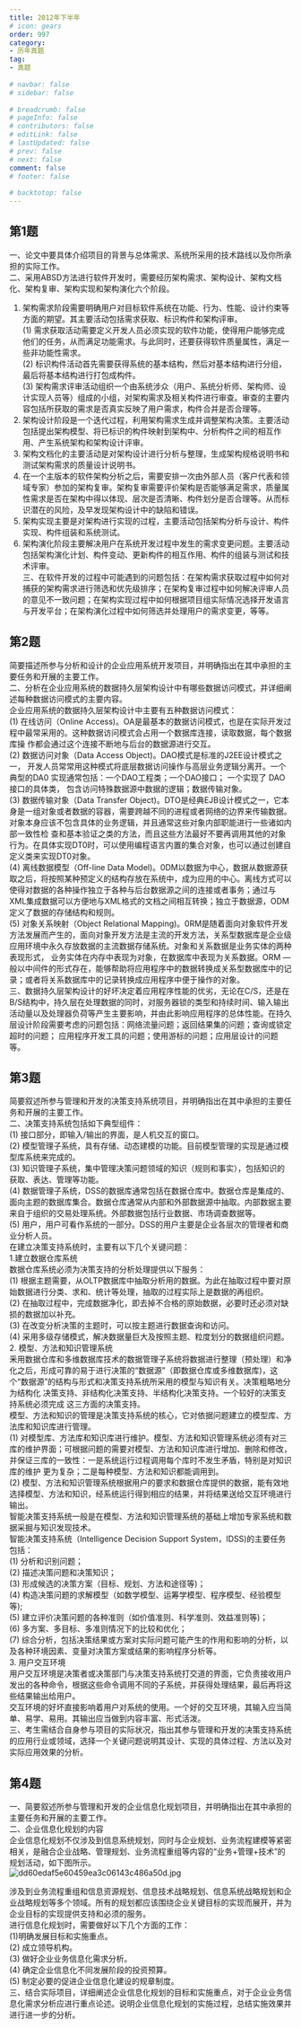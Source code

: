 ```yaml
---  
title: 2012年下半年  
# icon: gears  
order: 997  
category:  
- 历年真题  
tag:  
- 真题  
  
# navbar: false  
# sidebar: false  
  
# breadcrumb: false  
# pageInfo: false  
# contributors: false  
# editLink: false  
# lastUpdated: false  
# prev: false  
# next: false  
comment: false  
# footer: false  
  
# backtotop: false  
---  
```

## 第1题 ##

一、论文中要具体介绍项目的背景与总体需求、系统所采用的技术路线以及你所承担的实际工作。  
二、采用ABSD方法进行软件开发时，需要经历架构需求、架构设计、架构文档化、架构复审、架构实现和架构演化六个阶段。  
1. 架构需求阶段需要明确用户对目标软件系统在功能、行为、性能、设计约束等方面的期望。其主要活动包括需求获取、标识构件和架构评审。  
(1) 需求获取活动需要定义开发人员必须实现的软件功能，使得用户能够完成他们的任务，从而满足功能需求。与此同时，还要获得软件质量属性，满足一些非功能性需求。  
(2) 标识构件活动首先需要获得系统的基本结构，然后对基本结构进行分组，最后将基本结构进行打包成构件。  
(3) 架构需求评审活动组织一个由系统涉众（用户、系统分析师、架构师、设计实现人员等）组成的小组，对架构需求及相关构件进行审查。审查的主要内容包括所获取的需求是否真实反映了用户需求，构件合并是否合理等。  
2. 架构设计阶段是一个迭代过程，利用架构需求生成并调整架构决策。主要活动包括提出架构模型、将已标识的构件映射到架构中、分析构件之间的相互作用、产生系统架构和架构设计评审。  
3. 架构文档化的主要活动是对架构设计进行分析与整理，生成架构规格说明书和测试架构需求的质量设计说明书。  
4. 在一个主版本的软件架构分析之后，需要安排一次由外部人员（客户代表和领域专家）参加的架构复审。架构复审需要评价架构是否能够满足需求，质量属性需求是否在架构中得以体现、层次是否清晰、构件划分是否合理等。从而标识潜在的风险，及早发现架构设计中的缺陷和错误。  
5. 架构实现主要是对架构进行实现的过程，主要活动包括架构分析与设计、构件实现、构件组装和系统测试。  
6. 架构演化阶段主要解决用户在系统开发过程中发生的需求变更问题。主要活动包括架构演化计划、构件变动、更新构件的相互作用、构件的组装与测试和技术评审。  
三、在软件开发的过程中可能遇到的问题包括：在架构需求获取过程中如何对捕获的架构需求进行筛选和优先级排序；在架构复审过程中如何解决评审人员的意见不一致问题；在架构实现过程中如何根据项目组实际情况选择开发语言与开发平台；在架构演化过程中如何筛选并处理用户的需求变更，等等。  


## 第2题 ##

简要描述所参与分析和设计的企业应用系统开发项目，并明确指出在其中承担的主要任务和开展的主要工作。  
二、分析在企业应用系统的数据持久层架构设计中有哪些数据访问模式，并详细阐述每种数据访问模式的主要内容。  
企业应用系统的数据持久层架构设计中主要有五种数据访问模式：  
(1) 在线访问（Online Access)。OA是最基本的数据访问模式，也是在实际开发过程中最常采用的。这种数据访问模式会占用一个数据库连接，读取数据，每个数据库操 作都会通过这个连接不断地与后台的数据源进行交互。  
(2) 数据访问对象（Data Access Object)。DAO模式是标准的J2EE设计模式之一， 开发人员常常用这种模式将底层数据访问操作与高层业务逻辑分离开。一个典型的DA0 实现通常包括：一个DAO工程类；一个DAO接口； 一个实现了 DAO接口的具体类， 包含访问特殊数据源中数据的逻辑；数据传输对象。  
(3) 数据传输对象（Data Transfer Object)。DTO是经典EJB设计模式之一，它本身是一组对象或者数据的容器，需要跨越不同的进程或者网络的边界来传输数据。对象本身应该不包含具体的业务逻辑，并且通常这些对象内部职能进行一些诸如内部一致性检 查和基本验证之类的方法，而且这些方法最好不要再调用其他的对象行为。在具体实现DT0时，可以使用编程语言内置的集合对象，也可以通过创建自定义类来实现DT0对象。  
(4) 离线数据模型（Off-line Data Model)。0DM以数据为中心，数据从数据源获取之后，将按照某种预定义的结构存放在系统中，成为应用的中心。离线方式可以使得对数据的各种操作独立于各种与后台数据源之间的连接或者事务；通过与XML集成数据可以方便地与XML格式的文档之间相互转换；独立于数据源，ODM定义了数据的存储结构和规则。  
(5) 对象关系映射（Object Relational Mapping)。0RM是随着面向对象软件开发方法发展而产生的，面向对象开发方法是主流的开发方法，关系型数据库是企业级应用环境中永久存放数据的主流数据存储系统。对象和关系数据是业务实体的两种表现形式， 业务实体在内存中表现为对象，在数据库中表现为关系数据。ORM —般以中间件的形式存在，能够帮助将应用程序中的数据转换成关系型数据库中的记录；或者将关系数据库中的记录转换成应用程序中便于操作的对象。  
三、数据持久层架构设计的好坏决定着应用程序性能的优劣，无论在C/S，还是在B/S结构中，持久层在处理数据的同时，对服务器锁的类型和持续时间、输入输出活动量以及处理器负荷等产生主要影响，并由此影响应用程序的总体性能。在持久层设计阶段需要考虑的问题包括：网络流量问题；返回结果集的问题；查询或锁定超时的问题； 应用程序开发工具的问题；使用游标的问题；应用层设计的问题等。  


## 第3题 ##

简要叙述所参与管理和开发的决策支持系统项目，并明确指出在其中承担的主要任务和开展的主要工作。  
二、决策支持系统包括如下典型组件：  
(1) 接口部分，即输入/输出的界面，是人机交互的窗口。  
(2) 模型管理子系统，具有存储、动态建模的功能。目前模型管理的实现是通过模型库系统来完成的。  
(3) 知识管理子系统，集中管理决策问题领域的知识（规则和事实），包括知识的获取、表达、管理等功能。  
(4) 数据管理子系统，DSS的数据库通常包括在数据仓库中。数据仓库是集成的、面向主题的数据库集合。数据仓库通常从内部和外部数据源中抽取。内部数据主要来自于组织的交易处理系统。外部数据包括行业数据、市场调查数据等。  
(5) 用户，用户可看作系统的一部分。DSS的用户主要是企业各层次的管理者和商业分析人员。  
在建立决策支持系统时，主要有以下几个关键问题：  
1.建立数据仓库系统  
数据仓库系统必须为决策支持的分析处理提供以下服务：  
(1) 根据主题需要，从OLTP数据库中抽取分析用的数据。为此在抽取过程中要对原始数据进行分类、求和、统计等处理，抽取的过程实际上是数据的再组织。  
(2) 在抽取过程中，完成数据净化，即去掉不合格的原始数据，必要时还必须对缺损的数据加以补充。  
(3) 在改变分析决策的主题时，可以按主题进行数据查询和访问。  
(4) 采用多级存储模式，解决数据量巨大及按照主题、粒度划分的数据组织问题。  
2. 模型、方法和知识管理系统  
釆用数据仓库和多维数据库技术的数据管理子系统将数据进行整理（预处理）和净化之后，形成可靠的易于进行决策的“数据源”（即数据仓库或多维数据库)，这个“数据源”的结构与形式和决策支持系统所采用的模型与知识有关。决策粗略地分为结构化 决策支持、非结构化决策支持、半结构化决策支持。一个较好的决策支持系统必须完成 这三方面的决策支持。  
模型、方法和知识的管理是决策支持系统的核心，它对依据问题建立的模型库、方法库和知识库进行管理。  
(1) 对模型库、方法库和知识库进行维护。模型、方法和知识管理系统必须有对三库的维护界面；可根据问题的需要对模型、方法和知识库进行增加、删除和修改，并保证三库的一致性：一是系统运行过程调用每个库时不发生矛盾，特别是对知识库的维护 更为复杂；二是每种模型、方法和知识都能调用到。  
(2) 模型、方法和知识管理系统根据用户的要求和数据仓库提供的数据，能有效地选择模型、方法和知识，经系统运行得到相应的结果，并将结果送给交互环境进行输出。  
智能决策支持系统一般是在模型、方法和知识管理系统的基础上增加专家系统和数据采掘与知识发现技术。  
智能决策支持系统（Intelligence Decision Support System，IDSS)的主要任务包括：  
(1) 分析和识别问题；  
(2) 描述决策问题和决策知识；  
(3) 形成候选的决策方案（目标、规划、方法和途径等)；  
(4) 构造决策问题的求解模型（如数学模型、运筹学模型、程序模型、经验模型等);  
(5) 建立评价决策问题的各种准则（如价值准则、科学准则、效益准则等)；  
(6) 多方案、多目标、多准则情况下的比较和优化；  
(7) 综合分析，包括决策结果或方案对实际问题可能产生的作用和影响的分析，以及各种环境因素、变量对决策方案或结果的影响程序分析等。  
3. 用户交互环境  
用户交互环境是决策者或决策部门与决策支持系统打交道的界面，它负责接收用户发出的各种命令，根据这些命令调用不同的子系统，并获得处理结果，最后再将这些结果输出给用户。  
交互环境的好坏直接影响着用户对系统的使用。一个好的交互环境，其输入应当简单、易学、易用。其输出应当做到内容丰富、形式活泼。  
三、考生需结合自身参与项目的实际状况，指出其参与管理和开发的决策支持系统的应用行业或领域，选择一个关键问题说明其设计、实现的具体过程、方法以及对实际应用效果的分析。  


## 第4题 ##

一、简要叙述所参与管理和开发的企业信息化规划项目，并明确指出在其中承担的主要任务和开展的主要工作。  
二、企业信息化规划的内容  
企业信息化规划不仅涉及到信息系统规划，同时与企业规划、业务流程建模等紧密相关，是融合企业战略、管理规划、业务流程重组等内容的“业务+管理+技术”的规划活动，如下图所示。  
![dd60edaf5e60459ea3c06143c486a50d.jpg][]  
  
涉及到业务流程重组和信息资源规划、信息技术战略规划、信息系统战略规划和企业战略规划等多个领域。所有的规划都应该围绕企业关键目标的实现而展开，并为企业目标的实现提供支持和必须的服务。  
进行信息化规划时，需要做好以下几个方面的工作：  
(1)明确发展目标和实施重点。  
(2) 成立领导机构。  
(3) 做好企业业务信息化需求分析。  
(4) 确定企业信息化不同发展阶段的投资预算。  
(5) 制定必要的促进企业信息化建设的规章制度。  
三、结合实际项目，详细阐述企业信息化规划的目标和实施重点，对于企业业务信息化需求分析应进行重点论述。说明企业信息化规划的实施过程，总结实施效果并进行进一步的分析。  



[dd60edaf5e60459ea3c06143c486a50d.jpg]: https://www.xkxxkx.cn/file/exam/software/系统架构设计师/论文/第4题/dd60edaf5e60459ea3c06143c486a50d.jpg
